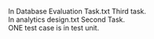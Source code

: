 In Database Evaluation Task.txt Third task.                                                                                                                                         
In analytics design.txt Second Task.                                                                                                                                               
ONE test case is in test unit.
